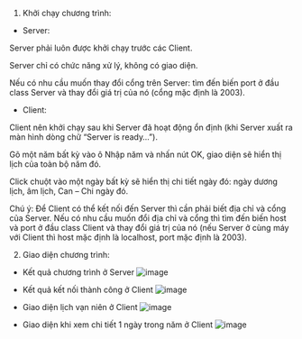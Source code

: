 1) Khởi chạy chương trình:
  - Server:
  
Server phải luôn được khởi chạy trước các Client.
  
Server chỉ có chức năng xử lý, không có giao diện.
  
Nếu có nhu cầu muốn thay đổi cổng trên Server: tìm đến biến port ở đầu class Server và thay đổi giá trị của nó (cổng mặc định là 2003).
  - Client:
  
Client nên khởi chạy sau khi Server đã hoạt động ổn định (khi Server xuất ra màn hình dòng chữ “Server is ready…”).
  
Gõ một năm bất kỳ vào ô Nhập năm và nhấn nút OK, giao diện sẽ hiển thị lịch của toàn bộ năm đó.
  
Click chuột vào một ngày bất kỳ sẽ hiển thị chi tiết ngày đó: ngày dương lịch, âm lịch, Can – Chi ngày đó.
  
Chú ý: Để Client có thể kết nối đến Server thì cần phải biết địa chỉ và cổng của Server. Nếu có nhu cầu muốn đổi địa chỉ và cổng thì tìm đến biến host và port ở đầu class Client và thay đổi giá trị của nó (nếu Server ở cùng máy với Client thì host mặc định là localhost, port mặc định là 2003).

2) Giao diện chương trình:
- Kết quả chương trình ở Server
 ![image](https://github.com/hahung200903/PBL4-century-calendar/assets/113370985/f3bea7b8-e702-49bb-a55f-658aa1eb3f6e)

- Kết quả kết nối thành công ở Client
![image](https://github.com/hahung200903/PBL4-century-calendar/assets/113370985/fa4b0975-5490-4589-a5c9-6079f9c41034)

- Giao diện lịch vạn niên ở Client
![image](https://github.com/hahung200903/PBL4-century-calendar/assets/113370985/3d25343a-3d9d-4517-89be-0c644599b799)

- Giao diện khi xem chi tiết 1 ngày trong năm ở Client
![image](https://github.com/hahung200903/PBL4-century-calendar/assets/113370985/a541fd71-87f7-4aab-8514-52a0d1749d28)
